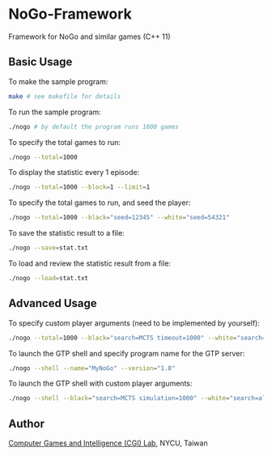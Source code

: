 # NoGo-Framework

Framework for NoGo and similar games (C++ 11)

## Basic Usage

To make the sample program:
```bash
make # see makefile for details
```

To run the sample program:
```bash
./nogo # by default the program runs 1000 games
```

To specify the total games to run:
```bash
./nogo --total=1000
```

To display the statistic every 1 episode:
```bash
./nogo --total=1000 --block=1 --limit=1
```

To specify the total games to run, and seed the player:
```bash
./nogo --total=1000 --black="seed=12345" --white="seed=54321"
```

To save the statistic result to a file:
```bash
./nogo --save=stat.txt
```

To load and review the statistic result from a file:
```bash
./nogo --load=stat.txt
```

## Advanced Usage

To specify custom player arguments (need to be implemented by yourself):
```bash
./nogo --total=1000 --black="search=MCTS timeout=1000" --white="search=alpha-beta depth=3"
```

To launch the GTP shell and specify program name for the GTP server:
```bash
./nogo --shell --name="MyNoGo" --version="1.0"
```

To launch the GTP shell with custom player arguments:
```bash
./nogo --shell --black="search=MCTS simulation=1000" --white="search=alpha-beta depth=3"
```

## Author

[Computer Games and Intelligence (CGI) Lab](https://cgilab.nctu.edu.tw/), NYCU, Taiwan
